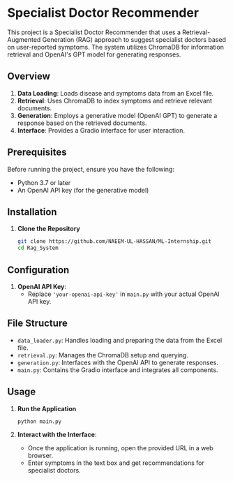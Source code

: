 # Specialist Doctor Recommender

This project is a Specialist Doctor Recommender that uses a Retrieval-Augmented Generation (RAG) approach to suggest specialist doctors based on user-reported symptoms. The system utilizes ChromaDB for information retrieval and OpenAI's GPT model for generating responses.

## Overview

1. **Data Loading**: Loads disease and symptoms data from an Excel file.
2. **Retrieval**: Uses ChromaDB to index symptoms and retrieve relevant documents.
3. **Generation**: Employs a generative model (OpenAI GPT) to generate a response based on the retrieved documents.
4. **Interface**: Provides a Gradio interface for user interaction.

## Prerequisites

Before running the project, ensure you have the following:

- Python 3.7 or later
- An OpenAI API key (for the generative model)

## Installation

1. **Clone the Repository**

    ```bash
    git clone https://github.com/NAEEM-UL-HASSAN/ML-Internship.git
    cd Rag_System
    ```
## Configuration

1. **OpenAI API Key**: 
   - Replace `'your-openai-api-key'` in `main.py` with your actual OpenAI API key.

## File Structure

- `data_loader.py`: Handles loading and preparing the data from the Excel file.
- `retrieval.py`: Manages the ChromaDB setup and querying.
- `generation.py`: Interfaces with the OpenAI API to generate responses.
- `main.py`: Contains the Gradio interface and integrates all components.

## Usage

1. **Run the Application**

    ```bash
    python main.py
    ```

2. **Interact with the Interface**:
   - Once the application is running, open the provided URL in a web browser.
   - Enter symptoms in the text box and get recommendations for specialist doctors.